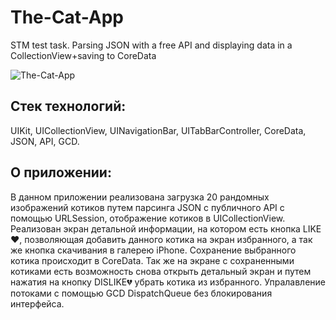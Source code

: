 # The-Cat-App
STM test task. Parsing JSON with a free API and displaying data in a СollectionView+saving to CoreData

![The-Cat-App](https://i.ibb.co/fqqHJ3v/The-Cat-App.png "The-Cat-App")

## Стек технологий: 
UIKit, UICollectionView, UINavigationBar, UITabBarController, CoreData, JSON, API, GCD.
## О приложении:
В данном приложении реализована загрузка 20 рандомных изображений котиков путем парсинга JSON с публичного API с помощью URLSession, отображение котиков в UICollectionView.
Реализован экран детальной информации, на котором есть кнопка LIKE❤️, позволяющая добавить данного котика на экран избранного, а так же кнопка скачивания в галерею iPhone.
Сохранение выбранного котика происходит в CoreData. Так же на экране с сохраненными котиками есть возможность снова открыть детальный экран и путем нажатия на кнопку DISLIKE💔 убрать котика из избранного.
Упралавление потоками с помощью GCD DispatchQueue без блокирования интерфейса.
